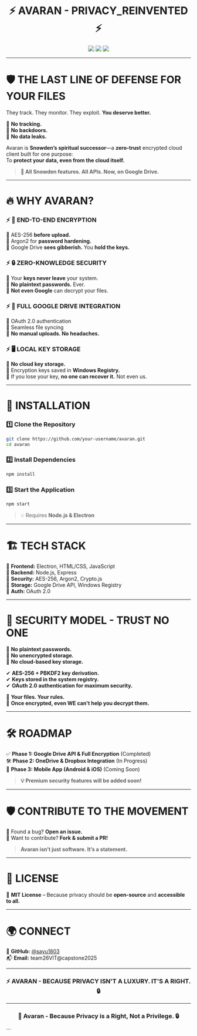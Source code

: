 <h1 align="center">⚡ AVARAN - PRIVACY_REINVENTED ⚡</h1>
<p align="center">
    <img src="https://img.shields.io/badge/Status-Active-green.svg">
    <img src="https://img.shields.io/badge/Platform-Electron-blue.svg">
    <img src="https://img.shields.io/badge/Security-Zero%20Knowledge-red.svg">
</p>

---

# 🛡️ **THE LAST LINE OF DEFENSE FOR YOUR FILES**  

They track. They monitor. They exploit. **You deserve better.**  

🚫 **No tracking.**  
🚫 **No backdoors.**  
🚫 **No data leaks.**  

Avaran is **Snowden’s spiritual successor**—a **zero-trust** encrypted cloud client built for one purpose:  
To **protect your data, even from the cloud itself.**  

> **🔐 All Snowden features. All APIs. Now, on Google Drive.**

---

# 🔥 **WHY AVARAN?**  

### ⚡ **🔑 END-TO-END ENCRYPTION**
🔹 AES-256 **before upload.**  
🔹 Argon2 for **password hardening.**  
🔹 Google Drive **sees gibberish.** You **hold the keys.**  

### ⚡ **🔒 ZERO-KNOWLEDGE SECURITY**
🔹 Your **keys never leave** your system.  
🔹 **No plaintext passwords.** Ever.  
🔹 **Not even Google** can decrypt your files.  

### ⚡ **🔄 FULL GOOGLE DRIVE INTEGRATION**
🔹 OAuth 2.0 authentication  
🔹 Seamless file syncing  
🔹 **No manual uploads. No headaches.**  

### ⚡ **🖥️ LOCAL KEY STORAGE**
🔹 **No cloud key storage.**  
🔹 Encryption keys saved in **Windows Registry.**  
🔹 If you lose your key, **no one can recover it.** Not even us.  

---

# 🚀 **INSTALLATION**  

### **1️⃣ Clone the Repository**
```sh
git clone https://github.com/your-username/avaran.git
cd avaran
```

### **2️⃣ Install Dependencies**
```sh
npm install
```

### **3️⃣ Start the Application**
```sh
npm start
```

> 💡 Requires **Node.js & Electron**  

---

# 🏗️ **TECH STACK**  

🔹 **Frontend:** Electron, HTML/CSS, JavaScript  
🔹 **Backend:** Node.js, Express  
🔹 **Security:** AES-256, Argon2, Crypto.js  
🔹 **Storage:** Google Drive API, Windows Registry  
🔹 **Auth:** OAuth 2.0  

---

# 🔐 **SECURITY MODEL - TRUST NO ONE**  

🚫 **No plaintext passwords.**  
🚫 **No unencrypted storage.**  
🚫 **No cloud-based key storage.**  

✔ **AES-256 + PBKDF2 key derivation.**  
✔ **Keys stored in the system registry.**  
✔ **OAuth 2.0 authentication for maximum security.**  

🔹 **Your files. Your rules.**  
🔹 **Once encrypted, even WE can't help you decrypt them.**  

---

# 🛠️ **ROADMAP**  

✅ **Phase 1: Google Drive API & Full Encryption** (Completed)  
🛠 **Phase 2: OneDrive & Dropbox Integration** (In Progress)  
🚀 **Phase 3: Mobile App (Android & iOS)** (Coming Soon)  

> **💡 Premium security features will be added soon!**  

---

# 🛡️ **CONTRIBUTE TO THE MOVEMENT**  

🔹 Found a bug? **Open an issue.**  
🔹 Want to contribute? **Fork & submit a PR!**  

> **Avaran isn’t just software. It’s a statement.**  

---

# 📜 **LICENSE**  

📝 **MIT License** – Because privacy should be **open-source** and **accessible to all.**  

---

# 🌍 **CONNECT**  

🔗 **GitHub:** [@sayu1803](https://github.com/sayu1803)  
📬 **Email:** team26VIT@capstone2025  

---

<h3 align="center">⚡ AVARAN - BECAUSE PRIVACY ISN'T A LUXURY. IT'S A RIGHT. 🔒</h3>


---

<h3 align="center">🚀 Avaran - Because Privacy is a Right, Not a Privilege. 🔒</h3>
```

